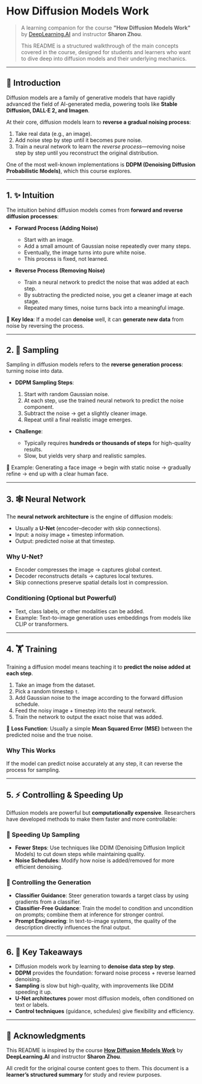 # How Diffusion Models Work

> A learning companion for the course **"How Diffusion Models Work"** by [DeepLearning.AI](https://www.deeplearning.ai/) and instructor **Sharon Zhou**.
>
> This README is a structured walkthrough of the main concepts covered in the course, designed for students and learners who want to dive deep into diffusion models and their underlying mechanics.

---

## 🧠 Introduction

Diffusion models are a family of generative models that have rapidly advanced the field of AI-generated media, powering tools like **Stable Diffusion, DALL·E 2, and Imagen**.

At their core, diffusion models learn to **reverse a gradual noising process**:

1. Take real data (e.g., an image).
2. Add noise step by step until it becomes pure noise.
3. Train a neural network to learn the *reverse process*—removing noise step by step until you reconstruct the original distribution.

One of the most well-known implementations is **DDPM (Denoising Diffusion Probabilistic Models)**, which this course explores.

---

## 1. ✨ Intuition

The intuition behind diffusion models comes from **forward and reverse diffusion processes**:

* **Forward Process (Adding Noise)**

  * Start with an image.
  * Add a small amount of Gaussian noise repeatedly over many steps.
  * Eventually, the image turns into pure white noise.
  * This process is fixed, not learned.

* **Reverse Process (Removing Noise)**

  * Train a neural network to predict the noise that was added at each step.
  * By subtracting the predicted noise, you get a cleaner image at each stage.
  * Repeated many times, noise turns back into a meaningful image.

🔑 **Key Idea**: If a model can **denoise** well, it can **generate new data** from noise by reversing the process.

---

## 2. 🎲 Sampling

Sampling in diffusion models refers to the **reverse generation process**: turning noise into data.

* **DDPM Sampling Steps**:

  1. Start with random Gaussian noise.
  2. At each step, use the trained neural network to predict the noise component.
  3. Subtract the noise → get a slightly cleaner image.
  4. Repeat until a final realistic image emerges.

* **Challenge**:

  * Typically requires **hundreds or thousands of steps** for high-quality results.
  * Slow, but yields very sharp and realistic samples.

📌 Example: Generating a face image → begin with static noise → gradually refine → end up with a clear human face.

---

## 3. 🕸️ Neural Network

The **neural network architecture** is the engine of diffusion models:

* Usually a **U-Net** (encoder–decoder with skip connections).
* Input: a noisy image + timestep information.
* Output: predicted noise at that timestep.

### Why U-Net?

* Encoder compresses the image → captures global context.
* Decoder reconstructs details → captures local textures.
* Skip connections preserve spatial details lost in compression.

### Conditioning (Optional but Powerful)

* Text, class labels, or other modalities can be added.
* Example: Text-to-image generation uses embeddings from models like CLIP or transformers.

---

## 4. 🏋️ Training

Training a diffusion model means teaching it to **predict the noise added at each step**.

1. Take an image from the dataset.
2. Pick a random timestep `t`.
3. Add Gaussian noise to the image according to the forward diffusion schedule.
4. Feed the noisy image + timestep into the neural network.
5. Train the network to output the exact noise that was added.

🔑 **Loss Function**:
Usually a simple **Mean Squared Error (MSE)** between the predicted noise and the true noise.

### Why This Works

If the model can predict noise accurately at any step, it can reverse the process for sampling.

---

## 5. ⚡ Controlling & Speeding Up

Diffusion models are powerful but **computationally expensive**. Researchers have developed methods to make them faster and more controllable:

### 🔹 Speeding Up Sampling

* **Fewer Steps**: Use techniques like DDIM (Denoising Diffusion Implicit Models) to cut down steps while maintaining quality.
* **Noise Schedules**: Modify how noise is added/removed for more efficient denoising.

### 🔹 Controlling the Generation

* **Classifier Guidance**: Steer generation towards a target class by using gradients from a classifier.
* **Classifier-Free Guidance**: Train the model to condition and uncondition on prompts; combine them at inference for stronger control.
* **Prompt Engineering**: In text-to-image systems, the quality of the description directly influences the final output.

---

## 6. 📌 Key Takeaways

* Diffusion models work by learning to **denoise data step by step**.
* **DDPM** provides the foundation: forward noise process + reverse learned denoising.
* **Sampling** is slow but high-quality, with improvements like DDIM speeding it up.
* **U-Net architectures** power most diffusion models, often conditioned on text or labels.
* **Control techniques** (guidance, schedules) give flexibility and efficiency.

---

## 🙏 Acknowledgments

This README is inspired by the course **[How Diffusion Models Work](https://www.deeplearning.ai/short-courses/how-diffusion-models-work/)** by **DeepLearning.AI** and instructor **Sharon Zhou**.

All credit for the original course content goes to them. This document is a **learner’s structured summary** for study and review purposes.
